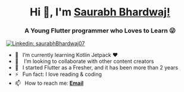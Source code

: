 <h1 align="center"> Hi 👋, I'm <a href="https://www.youtube.com/JohannesMilke?sub_confirmation=1">Saurabh Bhardwaj!</a></h1>
<h3 align="center">A Young Flutter programmer who Loves to Learn 😜</h3>

[![Linkedin: saurabhBhardwaj07](https://img.shields.io/badge/-CONNECT-blue?style=for-the-badge&logo=Linkedin&link=https://www.linkedin.com/in/saurabhbhardwaj07/)][linkedin]

- 🌱 &ensp;I’m currently learning Kotlin Jetpack ❤️
- 👯 &ensp; I’m looking to collaborate with other content creators
- 🗿 &ensp;I started Flutter as a Fresher, and it has been more than 2 years
- ⚡ &ensp;Fun fact: I love reading & coding
- 📫 &ensp;How to reach me: [**Email**][email]


[linkedin]: https://www.linkedin.com/company/heyflutter/
[email]: mailto:srvkr0730@gmail.com
[github]: https://github.com/saurabhBhardwaj07
